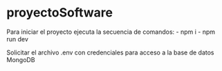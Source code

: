 # proyectoSoftware

Para iniciar el proyecto ejecuta la secuencia de comandos: 
    - npm i
    - npm run dev

Solicitar el archivo .env con credenciales para acceso a la base de datos MongoDB